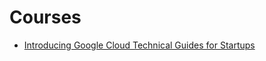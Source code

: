 # Courses
* [Introducing Google Cloud Technical Guides for Startups ](https://www.youtube.com/watch?v=hmE19iZUONc&list=PLIivdWyY5sqJOQJCXW_aYEqwfyi6bu1gC)

